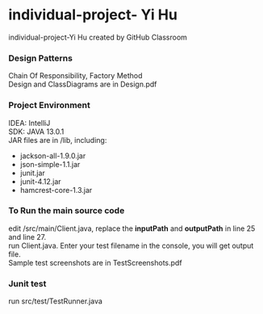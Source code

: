 # individual-project- Yi Hu
individual-project-Yi Hu created by GitHub Classroom

### Design Patterns  
Chain Of Responsibility, Factory Method  
Design and ClassDiagrams are in Design.pdf

### Project Environment  
IDEA: IntelliJ  
SDK: JAVA 13.0.1  
JAR files are in /lib, including:  
- jackson-all-1.9.0.jar  
- json-simple-1.1.jar  
- junit.jar  
- junit-4.12.jar  
- hamcrest-core-1.3.jar  

### To Run the main source code
edit /src/main/Client.java, replace the <strong>inputPath</strong> and <strong>outputPath</strong> in line 25 and line 27.  
run Client.java. Enter your test filename in the console, you will get output file.  
Sample test screenshots are in TestScreenshots.pdf

### Junit test
run src/test/TestRunner.java  
